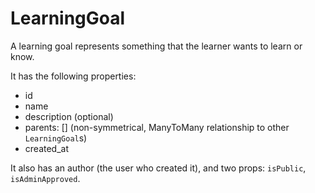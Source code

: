 # LearningGoal

A learning goal represents something that the learner wants to learn or know.

It has the following properties:

- id
- name
- description (optional)
- parents: [] (non-symmetrical, ManyToMany relationship to other `LearningGoal`s)
- created_at


It also has an author (the user who created it), and two props: `isPublic`, `isAdminApproved`.